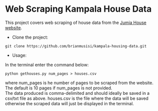 # Web Scraping Kampala House Data

This project covers web scraping of house data from the [Jumia House website](house.jumia.ug/). 

* Clone the project:

```
git clone https://github.com/brianmusisi/kampala-housing-data.git
```


* Usage:

In the terminal enter the command below: 

```
python gethouses.py num_pages > houses.csv
```  

where num_pages is he number of pages to be scraped from the website. The default is 10 pages if num_pages is not provided.  
The data produced is comma-delimited and should ideally be saved in a csv/txt file as above. houses.csv is the file where the data will be saved otherwise the scraped data will just be displayed in the terminal.

